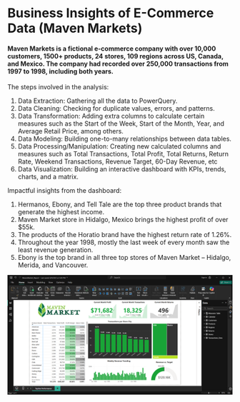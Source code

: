 # Business Insights of E-Commerce Data (Maven Markets)

#### Maven Markets is a fictional e-commerce company with over 10,000 customers, 1500+ products, 24 stores, 109 regions across US, Canada, and Mexico. The company had recorded over 250,000 transactions from 1997 to 1998, including both years. 

The steps involved in the analysis:
1. Data Extraction: Gathering all the data to PowerQuery.
2. Data Cleaning: Checking for duplicate values, errors, and patterns. 
3. Data Transformation: Adding extra columns to calculate certain measures such as the Start of the Week, Start of the Month, Year, and Average Retail Price, among others.
4. Data Modeling: Building one-to-many relationships between data tables. 
5. Data Processing/Manipulation: Creating new calculated columns and measures such as Total Transactions, Total Profit, Total Returns, Return Rate, Weekend Transactions, Revenue Target, 60-Day Revenue, etc
6. Data Visualization: Building an interactive dashboard with KPIs, trends, charts, and a matrix. 
 
Impactful insights from the dashboard: 
1. Hermanos, Ebony, and Tell Tale are the top three product brands that generate the highest income.
2. Maven Market store in Hidalgo, Mexico brings the highest profit of over $55k. 
3. The products of the Horatio brand have the highest return rate of 1.26%.
4. Throughout the year 1998, mostly the last week of every month saw the least revenue generation. 
5. Ebony is the top brand in all three top stores of Maven Market – Hidalgo, Merida, and Vancouver. 


![E-Commerce Data Power BI Business Insights](https://github.com/aparna-kiran/e-commerce_dataanalysis/blob/main/ECommerceFinalReport.png "Final Power BI Dashboard")
